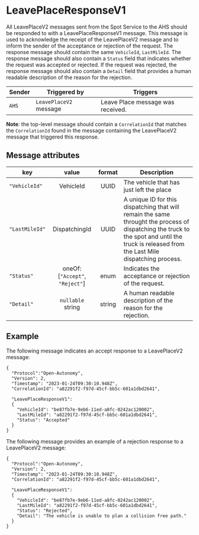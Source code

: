 # LeavePlaceResponseV1
All LeavePlaceV2 messages sent from the Spot Service to the AHS should be responded to with a LeavePlaceResponseV1 message.  This message is used to acknowledge the receipt of the LeavePlaceV2 message and to inform the sender of the acceptance or rejection of the request.  The response message should contain the same `VehicleId`, `LastMileId`. The response message should also contain a `Status` field that indicates whether the request was accepted or rejected.  If the request was rejected, the response message should also contain a `Detail` field that provides a human readable description of the reason for the rejection.

|Sender| Triggered by | Triggers|
|---|---|---|
|`AHS` | `LeavePlaceV2` message| Leave Place message was received. |

**Note**: the top-level message should contain a `CorrelationId` that matches the `CorrelationId` found in the message containing the LeavePlaceV2 message that triggered this response.

## Message attributes

|key |value |format | Description|
|---|:---:|:---:|---|
|`"VehicleId"`| VehicleId | UUID| The vehicle that has just left the place|
|`"LastMileId"` | DispatchingId | UUID | A unique ID for this dispatching that will remain the same throught the process of dispatching the truck to the spot and until the truck is released from the Last Mile dispatching process.|
|`"Status"`| oneOf: [`"Accept"`, `"Reject"`] | enum | Indicates the acceptance or rejection of the request.|
|`"Detail"`|`nullable` string | string | A human readable description of the reason for the rejection.|

## Example

The following message indicates an accept response to a LeavePlaceV2 message:

```
{
  "Protocol":"Open-Autonomy",
  "Version": 2,
  "Timestamp": "2023-01-24T09:30:10.948Z",
  "CorrelationId": "a82291f2-f97d-45cf-bb5c-601a1dbd2641",

  "LeavePlaceResponseV1":
  {
    "VehicleId": "be87fb7e-9eb6-11ed-a8fc-0242ac120002",
    "LastMileId": "a82291f2-f97d-45cf-bb5c-601a1dbd2641",
    "Status": "Accepted"
  }
}
```

The following message provides an example of a rejection response to a LeavePlaceV2 message:

```
{
  "Protocol":"Open-Autonomy",
  "Version": 2,
  "Timestamp": "2023-01-24T09:30:10.948Z",
  "CorrelationId": "a82291f2-f97d-45cf-bb5c-601a1dbd2641",

  "LeavePlaceResponseV1":
  {
    "VehicleId": "be87fb7e-9eb6-11ed-a8fc-0242ac120002",
    "LastMileId": "a82291f2-f97d-45cf-bb5c-601a1dbd2641",
    "Status": "Rejected",
    "Detail": "The vehicle is unable to plan a collision free path."
  }
}
```

